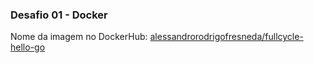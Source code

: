 ### Desafio 01 - Docker

Nome da imagem no DockerHub: [alessandrorodrigofresneda/fullcycle-hello-go](https://hub.docker.com/r/alessandrorodrigofresneda/fullcycle-hello-go)